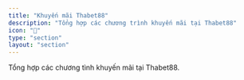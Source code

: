 ```yaml
---
title: "Khuyến mãi Thabet88"
description: "Tổng hợp các chương trình khuyến mãi tại Thabet88"
icon: "🎁"
type: "section"
layout: "section"
---
```


Tổng hợp các chương tình khuyến mãi tại Thabet88.